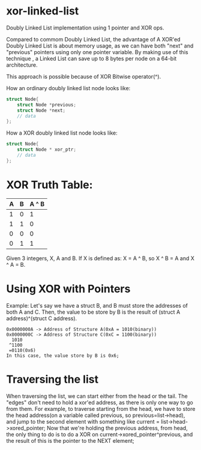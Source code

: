 # xor-linked-list
Doubly Linked List implementation using 1 pointer and XOR ops.

Compared to commom Doubly Linked List, the advantage of A XOR'ed Doubly Linked List is about memory usage, as we can have both "next" and "previous" pointers using only one pointer variable. By making use of this technique , a Linked List can save up to 8 bytes per node on a 64-bit architecture.  

This approach is possible because of XOR Bitwise operator(^).

How an ordinary doubly linked list node looks like:
```C
struct Node{
    struct Node *previous;
    struct Node *next;
    // data
};
```

How a XOR doubly linked list node looks like:
```C
struct Node{
    struct Node * xor_ptr;
    // data
};
```

# XOR Truth Table:
A | B | A ^ B
--|---|-------
1 | 0 |   1
1 | 1 |   0
0 | 0 |   0
0 | 1 |   1

Given 3 integers, X, A and B. If X is defined as: X = A ^ B, so X ^ B = A and X ^ A = B.

# Using XOR with Pointers
Example:
    Let's say we have a struct B, and B must store the addresses of both A and C.
    Then, the value to be store by B is the result of (struct A address)^(struct C address).
    
    0x0000000A -> Address of Structure A(0xA = 1010(binary))
    0x0000000C -> Address of Structure C(0xC = 1100(binary))
      1010 
     ^1100
     =0110(0x6)
    In this case, the value store by B is 0x6;

# Traversing the list
When traversing the list, we can start either from the head or the tail.
The "edges" don't need to hold a xor'ed address, as there is only one way to go from them.
For example, to traverse starting from the head, we have to store the head address(on a variable
called previous, so previous=list->head), and jump to the second element with something like 
current = list->head->xored_pointer;
Now that we're holding the previous address, from head, the only thing to do is to do a XOR on
current->xored_pointer^previous, and the result of this is the pointer to the NEXT element;




